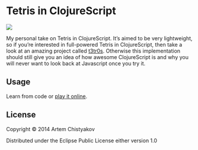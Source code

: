 # Tetris in ClojureScript

![](http://img.temochka.com/tetris-cljs.png)

My personal take on Tetris in ClojureScript.
It’s aimed to be very lightweight, so if you’re interested in full-powered Tetris in ClojureScript, then take a look at an amazing project called [t3tr0s](https://github.com/imalooney/t3tr0s).
Otherwise this implementation should still give you an idea of how awesome ClojureScript is and why you will never want to look back at Javascript once you try it.

## Usage

Learn from code or [play it online](http://tetris.temochka.com).

## License

Copyright © 2014 Artem Chistyakov

Distributed under the Eclipse Public License either version 1.0
